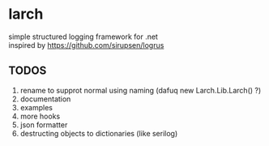 # larch
simple structured logging framework for .net  
inspired by https://github.com/sirupsen/logrus  

## TODOS
1. rename to supprot normal using naming (dafuq new Larch.Lib.Larch() ?)
2. documentation
3. examples
4. more hooks 
5. json formatter
6. destructing objects to dictionaries (like serilog)